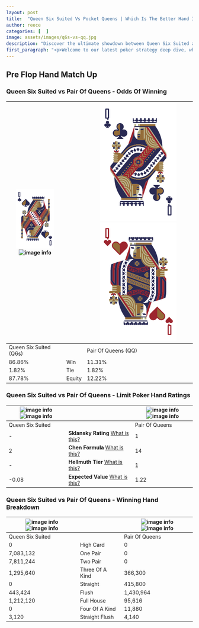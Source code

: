 ```yaml
---
layout: post
title:  "Queen Six Suited Vs Pocket Queens | Which Is The Better Hand In Poker? A Complete Guide"
author: reece
categories: [  ]
image: assets/images/q6s-vs-qq.jpg
description: "Discover the ultimate showdown between Queen Six Suited and Pair Of Queens in poker! Uncover the odds, strategies, and scenarios where one hand triumphs over the other. Get ready to up your poker game with this thrilling analysis."
first_paragraph: "<p>Welcome to our latest poker strategy deep dive, where we're pitting two distinct hands against each other in a high-stakes showdown: Queen Six Suited vs Pair Of Queens.</p><p>In the dynamic world of poker, every decision counts, and knowing which hand holds the upper hand is key to your success at the table.</p><p>In this article, we'll dissect these two hands, explore the scenarios where one dominates the other, and equip you with the knowledge to make strategic choices that can tip the odds in your favor.</p><p>Get ready to unravel the intriguing dynamics of these poker hands and elevate your game to new heights.</p>"
---
```




[comment]: # (sp0)

## Pre Flop Hand Match Up

<div class="table hand-ratings" markdown="1"> 



### Queen Six Suited vs Pair Of Queens - Odds Of Winning


    
| ![image info](assets/images/hand1/Q.png) ![image info](assets/images/hand1/6s.png) |  | ![image info](assets/images/hand2/Q.png) ![image info](assets/images/hand2/Qo.png) |
| -------- | -------- | -------- |
| Queen Six Suited (Q6s) |  | Pair Of Queens (QQ) |
| 86.86% | Win | 11.31% |
| 1.82% | Tie | 1.82% |
| 87.78% | Equity | 12.22% |




[comment]: # (sp1)



### Queen Six Suited vs Pair Of Queens - Limit Poker Hand Ratings


    
| ![image info](https://www.riverpairs.com/assets/images/hand1/Q.png) ![image info](https://www.riverpairs.com/assets/images/hand1/6s.png) |  | ![image info](https://www.riverpairs.com/assets/images/hand2/Q.png) ![image info](https://www.riverpairs.com/assets/images/hand2/Qo.png) |
| -------- | -------- | -------- |
| Queen Six Suited |  | Pair Of Queens |
| - | **Sklansky Rating** [What is this?](/sklansky-rating-explained) | 1 |
| 2 | **Chen Formula** [What is this?](/chen-formula-explained) | 14 |
| - | **Hellmuth Tier** [What is this?](/Hellmuth-tier-explained) | 1 |
| -0.08 | **Expected Value** [What is this?](/expected-value-explained) | 1.22 |




[comment]: # (sp2)



### Queen Six Suited vs Pair Of Queens - Winning Hand Breakdown


    
| ![image info](https://www.riverpairs.com/assets/images/hand1/Q.png) ![image info](https://www.riverpairs.com/assets/images/hand1/6s.png) |  | ![image info](https://www.riverpairs.com/assets/images/hand2/Q.png) ![image info](https://www.riverpairs.com/assets/images/hand2/Qo.png) |
| -------- | -------- | -------- |
| Queen Six Suited |  | Pair Of Queens |
| 0 | High Card | 0 |
| 7,083,132 | One Pair | 0 |
| 7,811,244 | Two Pair | 0 |
| 1,295,640 | Three Of A Kind | 366,300 |
| 0 | Straight | 415,800 |
| 443,424 | Flush | 1,430,964 |
| 1,212,120 | Full House | 95,616 |
| 0 | Four Of A Kind | 11,880 |
| 3,120 | Straight Flush | 4,140 |




[comment]: # (sp3)



</div>

[comment]: # (sp4)



[comment]: # (sp5)

